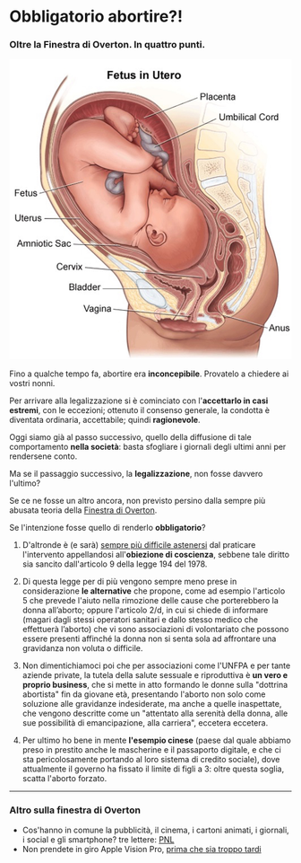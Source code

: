 # Obbligatorio abortire?!

### Oltre la Finestra di Overton. In quattro punti.

![feto in utero](/img/obbligatorio-abortire.jpeg)

Fino a qualche tempo fa, abortire era **inconcepibile**. Provatelo a chiedere ai vostri nonni.

Per arrivare alla legalizzazione si è cominciato con l'**accettarlo in casi estremi**, con le eccezioni; ottenuto il consenso generale, la condotta è diventata ordinaria, accettabile; quindi **ragionevole**.

Oggi siamo già al passo successivo, quello della diffusione di tale comportamento **nella società**: basta sfogliare i giornali degli ultimi anni per rendersene conto.

Ma se il passaggio successivo, la **legalizzazione**, non fosse davvero l'ultimo?

Se ce ne fosse un altro ancora, non previsto persino dalla sempre più abusata teoria della [Finestra di Overton](/articles/2023-12-28-persuasori-occulti.html).

Se l'intenzione fosse quello di renderlo **obbligatorio**?

1. D'altronde è (e sarà) [sempre più difficile astenersi](http://www.voxdiritti.it/articolo-immagine-video-interno-2/) dal praticare l'intervento appellandosi all'**obiezione di coscienza**, sebbene tale diritto sia sancito dall'articolo 9 della legge 194 del 1978.

2. Di questa legge per di più vengono sempre meno prese in considerazione **le alternative** che propone, come ad esempio l'articolo 5 che prevede l'aiuto nella rimozione delle cause che porterebbero la donna all’aborto; oppure l'articolo 2/d, in cui si chiede di informare (magari dagli stessi operatori sanitari e dallo stesso medico che effettuerà l’aborto) che vi sono associazioni di volontariato che possono essere presenti affinché la donna non si senta sola ad affrontare una gravidanza non voluta o difficile.

3. Non dimentichiamoci poi che per associazioni come l'UNFPA e per tante aziende private, la tutela della salute sessuale e riproduttiva è **un vero e proprio business**, che si mette in atto formando le donne sulla "dottrina abortista" fin da giovane età, presentando l'aborto non solo come soluzione alle gravidanze indesiderate, ma anche a quelle inaspettate, che vengono descritte come un "attentato alla serenità della donna, alle sue possibilità di emancipazione, alla carriera", eccetera eccetera.

4. Per ultimo ho bene in mente **l'esempio cinese** (paese dal quale abbiamo preso in prestito anche le mascherine e il passaporto digitale, e che ci sta pericolosamente portando al loro sistema di credito sociale), dove attualmente il governo ha fissato il limite di figli a 3: oltre questa soglia, scatta l'aborto forzato.

---
### Altro sulla finestra di Overton
- Cos'hanno in comune la pubblicità, il cinema, i cartoni animati, i giornali, i social e gli smartphone? tre lettere: [PNL](/articles/2023-12-28-persuasori-occulti.html)
- Non prendete in giro Apple Vision Pro, [prima che sia troppo tardi](/articles/2023-06-06-non-prendete-in-giro-apple-vision-pro.html)
